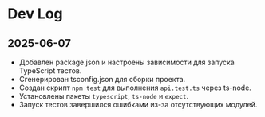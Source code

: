 # Dev Log

## 2025-06-07
- Добавлен package.json и настроены зависимости для запуска TypeScript тестов.
- Сгенерирован tsconfig.json для сборки проекта.
- Создан скрипт `npm test` для выполнения `api.test.ts` через ts-node.
- Установлены пакеты `typescript`, `ts-node` и `expect`.
- Запуск тестов завершился ошибками из-за отсутствующих модулей.
